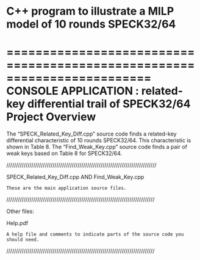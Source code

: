 # C++ program to illustrate a MILP model of 10 rounds SPECK32/64
========================================================================
    CONSOLE APPLICATION : related-key differential trail of SPECK32/64 Project Overview
========================================================================


The “SPECK_Related_Key_Diff.cpp” source code finds a related-key differential characteristic
of 10 rounds SPECK32/64. This characteristic is shown in Table 8.
The “Find_Weak_Key.cpp” source code finds a pair of weak keys based on Table 8 for SPECK32/64.


//////////////////////////////////////////////////////////////////////////////

SPECK_Related_Key_Diff.cpp AND Find_Weak_Key.cpp

    These are the main application source files.

/////////////////////////////////////////////////////////////////////////////

Other files:

Help.pdf 

    A help file and comments to indicate parts of the source code you
    should need.


/////////////////////////////////////////////////////////////////////////////
